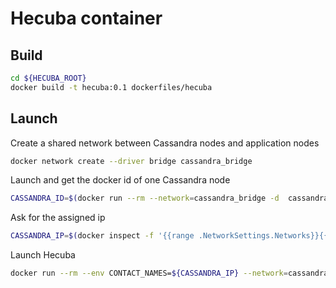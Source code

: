 # Hecuba container

## Build
```bash
cd ${HECUBA_ROOT}
docker build -t hecuba:0.1 dockerfiles/hecuba
```

## Launch

Create a shared network between Cassandra nodes and application nodes
```bash
docker network create --driver bridge cassandra_bridge
```

Launch and get the docker id of one Cassandra node
```bash
CASSANDRA_ID=$(docker run --rm --network=cassandra_bridge -d  cassandra)
```

Ask for the assigned ip
```bash
CASSANDRA_IP=$(docker inspect -f '{{range .NetworkSettings.Networks}}{{.IPAddress}}{{end}}' ${CASSANDRA_ID})
```

Launch Hecuba
```bash
docker run --rm --env CONTACT_NAMES=${CASSANDRA_IP} --network=cassandra_bridge -it  hecuba:0.1 bash
```

